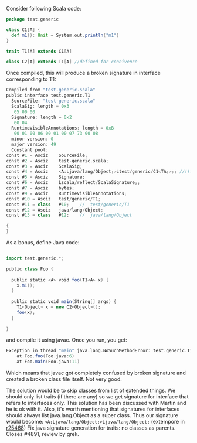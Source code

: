 Consider following Scala code:

```scala
package test.generic

class C1[A] {
  def m1(): Unit = System.out.println("m1")
}

trait T1[A] extends C1[A]

class C2[A] extends T1[A] //defined for connivence 
```

Once compiled, this will produce a broken signature in interface corresponding to T1:
```scala
Compiled from "test-generic.scala"
public interface test.generic.T1
  SourceFile: "test-generic.scala"
  ScalaSig: length = 0x3
   05 00 00 
  Signature: length = 0x2
   00 04 
  RuntimeVisibleAnnotations: length = 0xB
   00 01 00 06 00 01 00 07 73 00 08 
  minor version: 0
  major version: 49
  Constant pool:
const #1 = Asciz	SourceFile;
const #2 = Asciz	test-generic.scala;
const #3 = Asciz	ScalaSig;
const #4 = Asciz	<A:Ljava/lang/Object;>Ltest/generic/C1<TA;>;; //!!! interface extends a class, not very nice
const #5 = Asciz	Signature;
const #6 = Asciz	Lscala/reflect/ScalaSignature;;
const #7 = Asciz	bytes;
const #9 = Asciz	RuntimeVisibleAnnotations;
const #10 = Asciz	test/generic/T1;
const #11 = class	#10;	//  test/generic/T1
const #12 = Asciz	java/lang/Object;
const #13 = class	#12;	//  java/lang/Object

{
}
```

As a bonus, define Java code:
```scala

import test.generic.*;

public class Foo {
  
  public static <A> void foo(T1<A> x) {
    x.m1();
  }
  
  public static void main(String[] args) {
    T1<Object> x = new C2<Object>();
    foo(x);
  }
  
}
```

and compile it using javac. Once you run, you get:
```scala
Exception in thread "main" java.lang.NoSuchMethodError: test.generic.T1.m1()V
	at Foo.foo(Foo.java:6)
	at Foo.main(Foo.java:11)
```

Which means that javac got completely confused by broken signature and created a broken class file itself. Not very good.

The solution would be to skip classes from list of extended things. We should only list traits (if there are any) so we get signature for interface that refers to interfaces only. This solution has been discussed with Martin and he is ok with it.
Also, it's worth mentioning that signatures for interfaces should always list java.lang.Object as a super class. Thus our signature would become:
`<A:Ljava/lang/Object;>Ljava/lang/Object;`
(extempore in [r25468](https://codereview.scala-lang.org/fisheye/changelog/scala-svn?cs=25468)) Fix java signature generation for traits: no classes as parents.
Closes #4891, review by grek.
